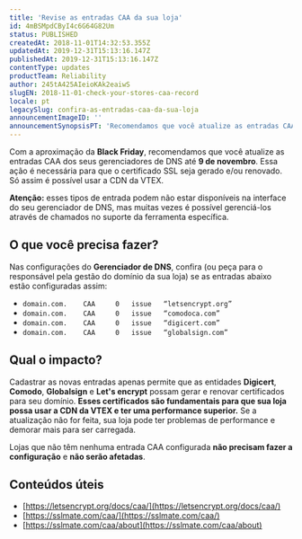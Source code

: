```yaml
---
title: 'Revise as entradas CAA da sua loja'
id: 4mBSMpdCByI4c6G64G82Um
status: PUBLISHED
createdAt: 2018-11-01T14:32:53.355Z
updatedAt: 2019-12-31T15:13:16.147Z
publishedAt: 2019-12-31T15:13:16.147Z
contentType: updates
productTeam: Reliability
author: 245tA425AIeioKAk2eaiwS
slugEN: 2018-11-01-check-your-stores-caa-record
locale: pt
legacySlug: confira-as-entradas-caa-da-sua-loja
announcementImageID: ''
announcementSynopsisPT: 'Recomendamos que você atualize as entradas CAA dos seus gerenciadores de DNS até 9/11.'
---
```


Com a aproximação da __Black Friday__, recomendamos que você atualize as entradas CAA dos seus gerenciadores de DNS até __9 de novembro__. Essa ação é necessária para que o certificado SSL seja gerado e/ou renovado. Só assim é possível usar a CDN da VTEX.

<div class="alert alert-warning">
<strong>Atenção:</strong> esses tipos de entrada podem não estar disponíveis na interface do seu gerenciador de DNS, mas muitas vezes é possível gerenciá-los através de chamados no suporte da ferramenta específica.
</div>


## O que você precisa fazer?
Nas configurações do __Gerenciador de DNS__, confira (ou peça para o responsável pela gestão do domínio da sua loja) se as entradas abaixo estão configuradas assim:

- `domain.com.    CAA     0   issue   “letsencrypt.org”`
- `domain.com.    CAA     0   issue   “comodoca.com”`
- `domain.com.    CAA     0   issue   “digicert.com”`
- `domain.com.    CAA     0   issue   “globalsign.com”`


## Qual o impacto?
Cadastrar as novas entradas apenas permite que as entidades __Digicert__, __Comodo__, __Globalsign__ e __Let's encrypt__ possam gerar e renovar certificados para seu domínio. __Esses certificados são fundamentais para que sua loja possa usar a CDN da VTEX e ter uma performance superior.__ Se a atualização não for feita, sua loja pode ter problemas de performance e demorar mais para ser carregada.

<div class="alert alert-info">
Lojas que não têm nenhuma entrada CAA configurada <strong>não precisam fazer a configuração</strong> e <strong>não serão afetadas</strong>.
</div>


## Conteúdos úteis
- [https://letsencrypt.org/docs/caa/](https://letsencrypt.org/docs/caa/)
- [https://sslmate.com/caa/](https://sslmate.com/caa/)
- [https://sslmate.com/caa/about](https://sslmate.com/caa/about)
